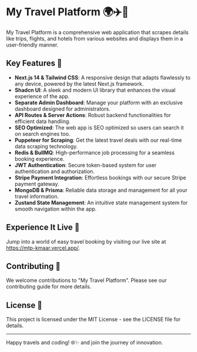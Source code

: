 # My Travel Platform 🌍✈️🏨

My Travel Platform is a comprehensive web application that scrapes details like trips, flights, and hotels from various websites and displays them in a user-friendly manner.

## Key Features 🔑

- **Next.js 14 & Tailwind CSS**: A responsive design that adapts flawlessly to any device, powered by the latest Next.js framework.
- **Shadcn UI**: A sleek and modern UI library that enhances the visual experience of the app.
- **Separate Admin Dashboard**: Manage your platform with an exclusive dashboard designed for administrators.
- **API Routes & Server Actions**: Robust backend functionalities for efficient data handling.
- **SEO Optimized**: The web app is SEO optimized so users can search it on search engines too.
- **Puppeteer for Scraping**: Get the latest travel deals with our real-time data scraping technology.
- **Redis & BullMQ**: High-performance job processing for a seamless booking experience.
- **JWT Authentication**: Secure token-based system for user authentication and authorization.
- **Stripe Payment Integration**: Effortless bookings with our secure Stripe payment gateway.
- **MongoDB & Prisma**: Reliable data storage and management for all your travel information.
- **Zustand State Management**: An intuitive state management system for smooth navigation within the app.

## Experience It Live 🚀

Jump into a world of easy travel booking by visiting our live site at https://mtp-kmaar.vercel.app/.

## Contributing 🤝

We welcome contributions to "My Travel Platform". Please see our contributing guide for more details.

## License 📄

This project is licensed under the MIT License - see the LICENSE file for details.

---

Happy travels and coding! 🌐✨ and join the journey of innovation.
